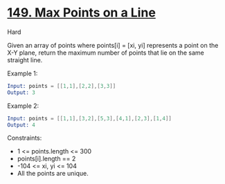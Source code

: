 # [149. Max Points on a Line](https://leetcode.com/problems/max-points-on-a-line/)

Hard

Given an array of points where points[i] = [xi, yi] represents a point on the X-Y plane, return the maximum number of points that lie on the same straight line.

Example 1:

```s
Input: points = [[1,1],[2,2],[3,3]]
Output: 3
```

Example 2:

```s
Input: points = [[1,1],[3,2],[5,3],[4,1],[2,3],[1,4]]
Output: 4
```

Constraints:

- 1 <= points.length <= 300
- points[i].length == 2
- -104 <= xi, yi <= 104
- All the points are unique.
